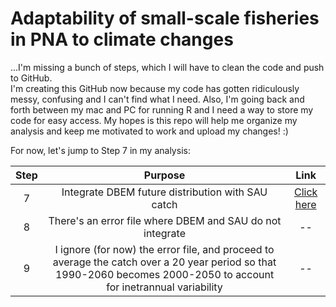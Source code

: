 # Adaptability of small-scale fisheries in PNA to climate changes

...I'm missing a bunch of steps, which I will have to clean the code and push to GitHub.  
I'm creating this GitHub now because my code has gotten ridiculously messy, confusing and I can't find what I need. Also, I'm going back and forth between my mac and PC for running R and I need a way to store my code for easy access. My hopes is this repo will help me organize my analysis and keep me motivated to work and upload my changes! :)

For now, let's jump to Step 7 in my analysis:

| Step | Purpose | Link |
|:------:|:-----:|:---------:|
| 7 | Integrate DBEM future distribution with SAU catch | [Click here](https://github.com/angmelanie/small-scale-fisheries/tree/master/DBEM%20x%20SAU) |
| 8 | There's an error file where DBEM and SAU do not integrate | --|
| 9 | I ignore (for now) the error file, and proceed to average the catch over a 20 year period so that 1990-2060 becomes 2000-2050 to account for inetrannual variability | -- |
